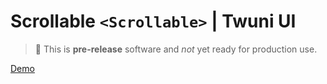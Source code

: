 # Scrollable `<Scrollable>` | Twuni UI

> 🚧 This is **pre-release** software and _not_ yet ready for production use.

[Demo][demo]

[demo]: https://ui.twuni.dev/
